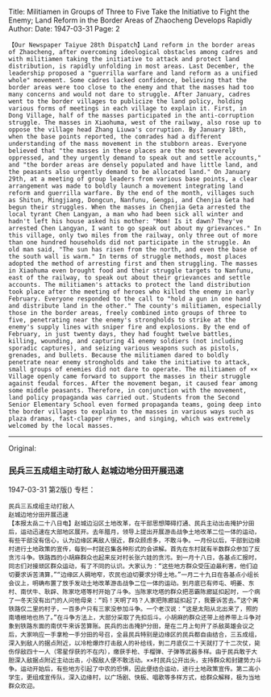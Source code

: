 Title: Militiamen in Groups of Three to Five Take the Initiative to Fight the Enemy; Land Reform in the Border Areas of Zhaocheng Develops Rapidly
Author:
Date: 1947-03-31
Page: 2

    【Our Newspaper Taiyue 28th Dispatch】Land reform in the border areas of Zhaocheng, after overcoming ideological obstacles among cadres and with militiamen taking the initiative to attack and protect land distribution, is rapidly unfolding in most areas. Last December, the leadership proposed a "guerrilla warfare and land reform as a unified whole" movement. Some cadres lacked confidence, believing that the border areas were too close to the enemy and that the masses had too many concerns and would not dare to struggle. After January, cadres went to the border villages to publicize the land policy, holding various forms of meetings in each village to explain it. First, in Dong Village, half of the masses participated in the anti-corruption struggle. The masses in Xiaohuma, west of the railway, also rose up to oppose the village head Zhang Liuwa's corruption. By January 18th, when the base points reported, the comrades had a different understanding of the mass movement in the stubborn areas. Everyone believed that "the masses in these places are the most severely oppressed, and they urgently demand to speak out and settle accounts," and "the border areas are densely populated and have little land, and the peasants also urgently demand to be allocated land." On January 29th, at a meeting of group leaders from various base points, a clear arrangement was made to boldly launch a movement integrating land reform and guerrilla warfare. By the end of the month, villages such as Shitun, Mingjiang, Dongcun, Nanfunu, Gengpi, and Chenjia Geta had begun their struggles. When the masses in Chenjia Geta arrested the local tyrant Chen Langyan, a man who had been sick all winter and hadn't left his house asked his mother: "Mom! Is it dawn? They've arrested Chen Langyan, I want to go speak out about my grievances." In this village, only two miles from the railway, only three out of more than one hundred households did not participate in the struggle. An old man said, "The sun has risen from the north, and even the base of the south wall is warm." In terms of struggle methods, most places adopted the method of arresting first and then struggling. The masses in Xiaohuma even brought food and their struggle targets to Nanfunu, east of the railway, to speak out about their grievances and settle accounts. The militiamen's attacks to protect the land distribution took place after the meeting of heroes who killed the enemy in early February. Everyone responded to the call to "hold a gun in one hand and distribute land in the other." The county's militiamen, especially those in the border areas, freely combined into groups of three to five, penetrating near the enemy's strongholds to strike at the enemy's supply lines with sniper fire and explosions. By the end of February, in just twenty days, they had fought twelve battles, killing, wounding, and capturing 41 enemy soldiers (not including sporadic captures), and seizing various weapons such as pistols, grenades, and bullets. Because the militiamen dared to boldly penetrate near enemy strongholds and take the initiative to attack, small groups of enemies did not dare to operate. The militiamen of ×× Village openly came forward to support the masses in their struggle against feudal forces. After the movement began, it caused fear among some middle peasants. Therefore, in conjunction with the movement, land policy propaganda was carried out. Students from the Second Senior Elementary School even formed propaganda teams, going deep into the border villages to explain to the masses in various ways such as plaza dramas, fast-clapper rhymes, and singing, which was extremely welcomed by the local masses.



<hr /> 

Original: 


### 民兵三五成组主动打敌人  赵城边地分田开展迅速

1947-03-31
第2版()
专栏：

    民兵三五成组主动打敌人
    赵城边地分田开展迅速
    【本报太岳二十八日电】赵城边沿区土地改革，在干部思想障碍打通、民兵主动出击掩护分田后，运动迅速在大部地区展开。去年腊月，领导上提出开展游击战争土地改革二位一体的运动，有些干部没有信心，认为边缘区离敌人很近，群众顾虑多，不敢斗争。一月份以后，干部到边缘村进行土地政策的宣传，每到一村就召集各种形式的会讲解。首先在东村就有半数群众参加了反贪污斗争。铁路西的小胡麻群众也起来反对村长张六娃的贪污。到一月十八日，各基点汇报时，同志们对接顽区群众运动，有了不同的认识。大家认为：“这些地方群众受压迫最利害，他们迫切要求诉苦清算，”“边缘区人稠地窄，农民也迫切要求分得土地。”一月二十九日在各基点小组长会议上，明确布置了放手发动土地改革游击战争二位一体的运动。到月底已有师屯、明姜、东村、南伏牛、耿辟、陈家圪塔等村开始了斗争。当陈家圪塔的群众把恶霸陈廊延扣起时，一个病了一冬天没有出门的人问他母亲：“妈！天明了吗？人家把陈廊延扣起了，我要诉苦去。”这个离铁路仅二里的村子，一百多户只有三家没参加斗争。一个老汉说：“这是太阳从北出来了，照的南墙根地也热了。”在斗争方法上，大部分采取了先扣后斗。小胡麻的群众还带上给养带上斗争对象到铁路东面的南伏牛来诉苦算账。民兵的出击掩护分田，是在二月上旬开了杀敌英雄会议之后，大家响应一手拿枪一手分田的号召，全县民兵特别是边缘区的民兵都自由结合，三五成组，深入到敌人的据点附近，以冷枪爆炸打击敌人的补给线，到二月底仅二十天就打了十二次仗，毙伤俘敌四十一人（零星俘获的不在内），缴获手枪、手榴弹、子弹等武器多样。由于民兵敢于大胆深入敌据点附近主动出击，小股敌人便不敢活动。××村民兵公开出头，支持群众和封建势力斗争。运动开始后，有些地方引起了中农的恐惧，因此便结合运动，进行土地政策宣传。第二高小学生，更组成宣传队，深入边缘村，以广场剧、快板、唱歌等多样方式，给群众解释，极为当地群众欢迎。
